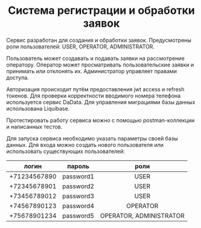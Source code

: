<h1 align="center">Система регистрации и обработки заявок</h1> 

Сервис разработан для создания и обработки заявок.
Предусмотрены роли пользователей: USER, OPERATOR, ADMINISTRATOR.

Пользователь может создавать и подавать заявки на рассмотрение оператору.
Оператор может просматривать пользовательские заявки и принимать или отклонять их.
Администратор управляет правами доступа.

Авторизация происходит путём предоставления jwt access и refresh токенов.
Для проверки корректности вводимого номера телефона используется сервис DaData.
Для управления миграциями базы данных использована Liquibase.

Протестировать работу сервиса можно с помощью postman-коллекции и написанных тестов.

Для запуска сервиса необходимо указать параметры своей базы данных.
Для входа можно создать нового пользователя или использовать существующих пользователей:

|логин          |пароль    | роли      |
|:-------------:|:--------:|:---------:|
|+71234567890   |password1 | USER      |
|+72345678901   |password2 | USER      |
|+73456789012   |password3 | USER      |
|+74567890123   |password4 | OPERATOR  |
|+75678901234   |password5 | OPERATOR, ADMINISTRATOR  |
